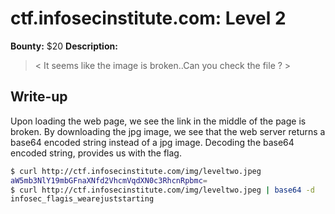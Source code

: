 # ctf.infosecinstitute.com: Level 2
**Bounty:** $20
**Description:**

> < It seems like the image is broken..Can you check the file ? >

## Write-up

Upon loading the web page, we see the link in the middle of the page is broken. By downloading the jpg image, we see that the web server returns a base64 encoded string instead of a jpg image. Decoding the base64 encoded string, provides us with the flag.

```bash
$ curl http://ctf.infosecinstitute.com/img/leveltwo.jpeg
aW5mb3NlY19mbGFnaXNfd2VhcmVqdXN0c3RhcnRpbmc=
$ curl http://ctf.infosecinstitute.com/img/leveltwo.jpeg | base64 -d
infosec_flagis_wearejuststarting
```

